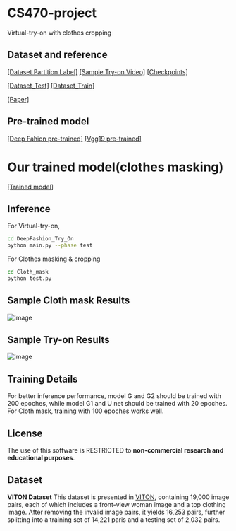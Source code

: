 # CS470-project
Virtual-try-on with clothes cropping
## Dataset and reference

[[Dataset Partition Label]](https://drive.google.com/open?id=1Jt9DykVUmUo5dzzwyi4C_1wmWgVYsFDl)  [[Sample Try-on Video]](https://www.youtube.com/watch?v=BbKBSfDBcxI) [[Checkpoints]](https://drive.google.com/file/d/1UWT6esQIU_d4tUm8cjxDKMhB8joQbrFx/view?usp=sharing) 

[[Dataset_Test]](https://drive.google.com/file/d/1tE7hcVFm8Td8kRh5iYRBSDFdvZIkbUIR/view?usp=sharing) [[Dataset_Train]](https://drive.google.com/file/d/1lHNujZIq6KVeGOOdwnOXVCSR5E7Kv6xv/view?usp=sharing)

[[Paper]](https://arxiv.org/abs/2003.05863)

## Pre-trained model
[[Deep Fahion pre-trained]](https://drive.google.com/file/d/1JN0pAuBdO9ZaYTYhetZkcA-kwspHxBxc/view?usp=sharing)
[[Vgg19 pre-trained]](https://drive.google.com/file/d/1yaylECQa4JyKtmwIZwZGwssmU3lzT8EN/view?usp=sharing)

# Our trained model(clothes masking)
[[Trained model]](https://drive.google.com/file/d/1Xyqi0hTNhq6S07zQuGYmX6aa9cPGVpaV/view?usp=sharing)

## Inference
For Virtual-try-on,
```bash
cd DeepFashion_Try_On
python main.py --phase test
```
For Clothes masking & cropping
```bash
cd Cloth_mask
python test.py
```

## Sample Cloth mask Results

![image](https://github.com/dongk-97/CS470-project/Cloth_mask/test_results/result1_0.jpg)

## Sample Try-on Results
  
![image](https://github.com/dongk-97/CS470-project/Cloth_mask/test_results/011924_0.jpg)

## Training Details
For better inference performance, model G and G2 should be trained with 200 epoches, while model G1 and U net should be trained with 20 epoches.
For Cloth mask, training with 100 epoches works well.
## License
The use of this software is RESTRICTED to **non-commercial research and educational purposes**.


## Dataset
**VITON Dataset** This dataset is presented in [VITON](https://github.com/xthan/VITON), containing 19,000 image pairs, each of which includes a front-view woman image and a top clothing image. After removing the invalid image pairs, it yields 16,253 pairs, further splitting into a training set of 14,221 paris and a testing set of 2,032 pairs.
